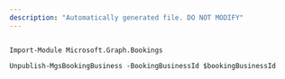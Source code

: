 ```yaml
---
description: "Automatically generated file. DO NOT MODIFY"
---
```


```powershellv2

Import-Module Microsoft.Graph.Bookings

Unpublish-MgsBookingBusiness -BookingBusinessId $bookingBusinessId

```